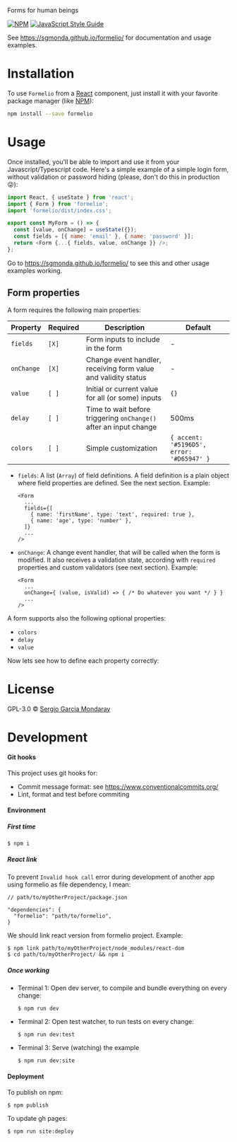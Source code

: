 Forms for human beings

[![NPM](https://img.shields.io/npm/v/formelio.svg)](https://www.npmjs.com/package/formelio) [![JavaScript Style Guide](https://img.shields.io/badge/code_style-standard-brightgreen.svg)](https://standardjs.com)

See https://sgmonda.github.io/formelio/ for documentation and usage examples.

# Installation

To use `Formelio` from a [React](https://reactjs.org) component, just install it with your favorite package manager (like [NPM](https://www.npmjs.com)):

```bash
npm install --save formelio
```

# Usage

Once installed, you'll be able to import and use it from your Javascript/Typescript code. Here's a simple example of a simple login form, without validation or password hiding (please, don't do this in production 😜):

```javascript
import React, { useState } from 'react';
import { Form } from 'formelio';
import 'formelio/dist/index.css';

export const MyForm = () => {
  const [value, onChange] = useState({});
  const fields = [{ name: 'email' }, { name: 'password' }];
  return <Form {...{ fields, value, onChange }} />;
};
```

Go to https://sgmonda.github.io/formelio/ to see this and other usage examples working.

## Form properties

A form requires the following main properties:

| Property   | Required | Description                                                       | Default                                   |
| ---------- | -------- | ----------------------------------------------------------------- | ----------------------------------------- |
| `fields`   | `[X]`    | Form inputs to include in the form                                | -                                         |
| `onChange` | `[X]`    | Change event handler, receiving form value and validity status    | -                                         |
| `value`    | `[ ]`    | Initial or current value for all (or some) inputs                 | `{}`                                      |
| `delay`    | `[ ]`    | Time to wait before triggering `onChange()` after an input change | 500ms                                     |
| `colors`   | `[ ]`    | Simple customization                                              | `{ accent: '#5196D5', error: '#D65947' }` |

- `fields`: A list (`Array`) of field definitions. A field definition is a plain object where field properties are defined. See the next section. Example:

  ```
  <Form
    ...
    fields={[
      { name: 'firstName', type: 'text', required: true },
      { name: 'age', type: 'number' },
    ]}
    ...
  />
  ```

- `onChange`: A change event handler, that will be called when the form is modified. It also receives a validation state, according with `required` properties and custom validators (see next section). Example:

  ```
  <Form
    ...
    onChange={ (value, isValid) => { /* Do whatever you want */ } }
    ...
  />
  ```

A form supports also the following optional properties:

- `colors`
- `delay`
- `value`

Now lets see how to define each property correctly:

# License

GPL-3.0 © [Sergio Garcia Mondaray](https://sgmonda.com)

# Development

#### Git hooks

This project uses git hooks for:

- Commit message format: see https://www.conventionalcommits.org/
- Lint, format and test before commiting

#### Environment

##### First time

```
$ npm i
```

##### React link

To prevent `Invalid hook call` error during development of another app using formelio as file dependency, I mean:

```
// path/to/myOtherProject/package.json

"dependencies": {
  "formelio": "path/to/formelio",
}
```

We should link react version from formelio project. Example:

```
$ npm link path/to/myOtherProject/node_modules/react-dom
$ cd path/to/myOtherProject/ && npm i
```

##### Once working

- Terminal 1: Open dev server, to compile and bundle everything on every change:

  ```
  $ npm run dev
  ```

- Terminal 2: Open test watcher, to run tests on every change:

  ```
  $ npm run dev:test
  ```

- Terminal 3: Serve (watching) the example

  ```
  $ npm run dev:site
  ```

#### Deployment

To publish on npm:

```
$ npm publish
```

To update gh pages:

```
$ npm run site:deploy
```
